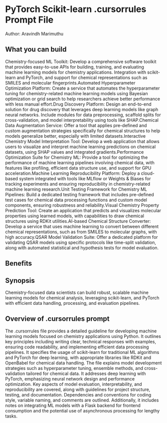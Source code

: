 # PyTorch Scikit-learn .cursorrules Prompt File

Author: Aravindh Marimuthu

## What you can build
Chemistry-focused ML Toolkit: Develop a comprehensive software toolkit that provides easy-to-use APIs for building, training, and evaluating machine learning models for chemistry applications. Integration with scikit-learn and PyTorch, and support for chemical representations such as SMILES and molecular fingerprints.Automated Hyperparameter Optimization Platform: Create a service that automates the hyperparameter tuning for chemistry-related machine learning models using Bayesian optimization or grid search to help researchers achieve better performance with less manual effort.Drug Discovery Platform: Design an end-to-end solution for drug discovery that leverages deep learning models like graph neural networks. Include modules for data preprocessing, scaffold splits for cross-validation, and model interpretability using tools like SHAP.Chemical Data Augmentation Service: Offer a tool that applies pre-defined and custom augmentation strategies specifically for chemical structures to help models generalize better, especially with limited datasets.Interactive Chemistry Model Interpretation Tool: Develop a web application that allows users to visualize and interpret machine learning predictions on chemical datasets, using SHAP values and integrated gradients.Performance Optimization Suite for Chemistry ML: Provide a tool for optimizing the performance of machine learning pipelines involving chemical data, with features like profiling, efficient data structure use, and support for GPU acceleration.Machine Learning Reproducibility Platform: Deploy a cloud-based system integrated with tools like MLflow or Weights & Biases for tracking experiments and ensuring reproducibility in chemistry-related machine learning research.Unit Testing Framework for Chemistry ML Pipelines: Build a dedicated testing framework that includes pre-defined test cases for chemical data processing functions and custom model components, ensuring robustness and reliability.Visual Chemistry Property Prediction Tool: Create an application that predicts and visualizes molecular properties using learned models, with capabilities to draw chemical structures using RDKit utilities.AI-based Chemical Structure Converter: Develop a service that uses machine learning to convert between different chemical representations, such as from SMILES to molecular graphs, with high accuracy.QSAR Model Validation Suite: Offer a dedicated platform for validating QSAR models using specific protocols like time-split validation, along with automated statistical and hypothesis tests for model evaluation.

## Benefits


## Synopsis
Chemistry-focused data scientists can build robust, scalable machine learning models for chemical analysis, leveraging scikit-learn, and PyTorch with efficient data handling, processing, and evaluation pipelines.

## Overview of .cursorrules prompt
The .cursorrules file provides a detailed guideline for developing machine learning models focused on chemistry applications using Python. It outlines key principles including writing clear, technical responses with examples, ensuring code readability, and implementing efficient data processing pipelines. It specifies the usage of scikit-learn for traditional ML algorithms and PyTorch for deep learning, with appropriate libraries like RDKit and OpenBabel for chemical data handling. The file explains model development strategies such as hyperparameter tuning, ensemble methods, and cross-validation tailored for chemical data. It addresses deep learning with PyTorch, emphasizing neural network design and performance optimization. Key aspects of model evaluation, interpretability, and reproducibility are covered, along with guidelines for project structure, testing, and documentation. Dependencies and conventions for coding style, variable naming, and comments are outlined. Additionally, it includes notes on integrating ML models with a Flask backend for frontend consumption and the potential use of asynchronous processing for lengthy tasks.

